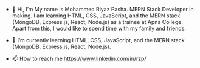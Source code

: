 - 👋 Hi, I’m My name is Mohammed Riyaz Pasha. MERN Stack Developer in making. I am learning HTML, CSS, JavaScript, and the MERN stack (MongoDB, Express.js, React, Node.js) as a trainee at Apna College.
Apart from this, I would like to spend time with my family and friends.
  
- 🌱 I’m currently learning HTML, CSS, JavaScript, and the MERN stack (MongoDB, Express.js, React, Node.js).

- 📫 How to reach me https://www.linkedin.com/in/rzp/



